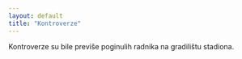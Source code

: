 ```yaml
---
layout: default
title: "Kontroverze"
---
```


Kontroverze su bile previše poginulih radnika na gradilištu stadiona.
